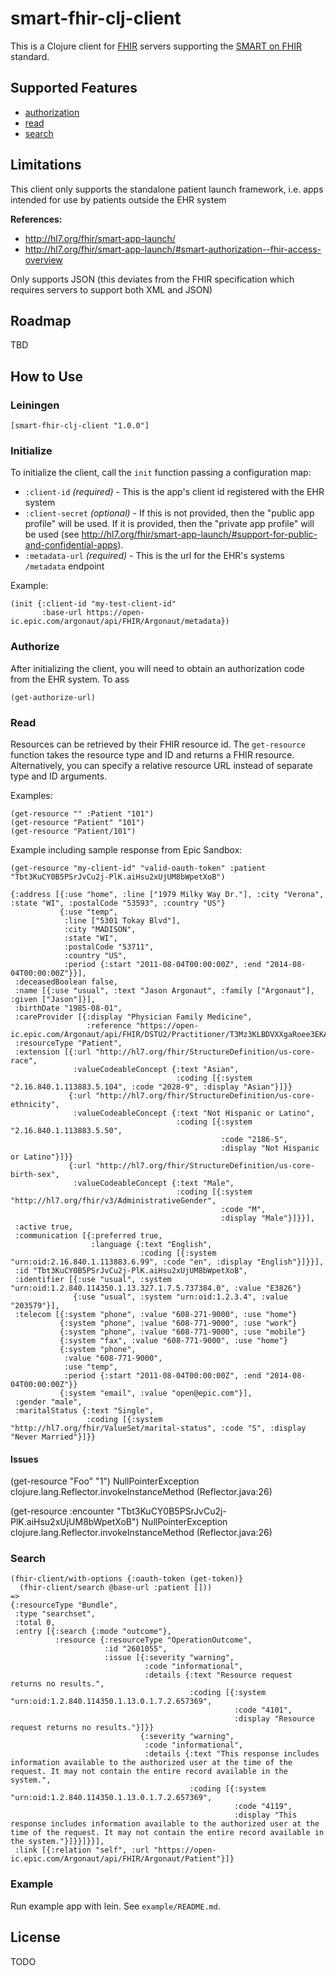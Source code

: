 # smart-fhir-clj-client
This is a Clojure client for [FHIR](http://www.hl7.org/implement/standards/fhir/) servers supporting the [SMART on FHIR](http://docs.smarthealthit.org/) standard. 

## Supported Features
- [authorization]()
- [read](http://hl7.org/implement/standards/fhir/http.html#read)
- [search](http://hl7.org/implement/standards/fhir/http.html#search)


## Limitations
This client only supports the standalone patient launch framework, i.e. apps intended for use by patients outside the EHR system

**References:**  
- http://hl7.org/fhir/smart-app-launch/
- http://hl7.org/fhir/smart-app-launch/#smart-authorization--fhir-access-overview

Only supports JSON (this deviates from the FHIR specification which requires servers to support both XML and JSON)


## Roadmap
TBD


## How to Use
### Leiningen

    [smart-fhir-clj-client "1.0.0"]

### Initialize
To initialize the client, call the `init` function passing a configuration map: 

- `:client-id` *(required)* - This is the app's client id registered with the EHR system
- `:client-secret` *(optional)* - If this is not provided, then the "public app profile" will be used. If it is provided, then the "private app profile" will be used (see http://hl7.org/fhir/smart-app-launch/#support-for-public-and-confidential-apps). 
- `:metadata-url` *(required)* - This is the url for the EHR's systems `/metadata` endpoint

Example:

    (init {:client-id "my-test-client-id"
           :base-url https://open-ic.epic.com/argonaut/api/FHIR/Argonaut/metadata})

### Authorize
After initializing the client, you will need to obtain an authorization code from the EHR system. To ass


    (get-authorize-url)
 
### Read
Resources can be retrieved by their FHIR resource id. The `get-resource` function takes the resource type and ID and returns a FHIR resource. Alternatively, you can specify a relative resource URL instead of separate type and ID arguments.

Examples:

    (get-resource "" :Patient "101")
    (get-resource "Patient" "101")
    (get-resource "Patient/101")

Example including sample response from Epic Sandbox:

    (get-resource "my-client-id" "valid-oauth-token" :patient "Tbt3KuCY0B5PSrJvCu2j-PlK.aiHsu2xUjUM8bWpetXoB")
    
    {:address [{:use "home", :line ["1979 Milky Way Dr."], :city "Verona", :state "WI", :postalCode "53593", :country "US"}
               {:use "temp",
                :line ["5301 Tokay Blvd"],
                :city "MADISON",
                :state "WI",
                :postalCode "53711",
                :country "US",
                :period {:start "2011-08-04T00:00:00Z", :end "2014-08-04T00:00:00Z"}}],
     :deceasedBoolean false,
     :name [{:use "usual", :text "Jason Argonaut", :family ["Argonaut"], :given ["Jason"]}],
     :birthDate "1985-08-01",
     :careProvider [{:display "Physician Family Medicine",
                     :reference "https://open-ic.epic.com/Argonaut/api/FHIR/DSTU2/Practitioner/T3Mz3KLBDVXXgaRoee3EKAAB"}],
     :resourceType "Patient",
     :extension [{:url "http://hl7.org/fhir/StructureDefinition/us-core-race",
                  :valueCodeableConcept {:text "Asian",
                                         :coding [{:system "2.16.840.1.113883.5.104", :code "2028-9", :display "Asian"}]}}
                 {:url "http://hl7.org/fhir/StructureDefinition/us-core-ethnicity",
                  :valueCodeableConcept {:text "Not Hispanic or Latino",
                                         :coding [{:system "2.16.840.1.113883.5.50",
                                                   :code "2186-5",
                                                   :display "Not Hispanic or Latino"}]}}
                 {:url "http://hl7.org/fhir/StructureDefinition/us-core-birth-sex",
                  :valueCodeableConcept {:text "Male",
                                         :coding [{:system "http://hl7.org/fhir/v3/AdministrativeGender",
                                                   :code "M",
                                                   :display "Male"}]}}],
     :active true,
     :communication [{:preferred true,
                      :language {:text "English",
                                 :coding [{:system "urn:oid:2.16.840.1.113883.6.99", :code "en", :display "English"}]}}],
     :id "Tbt3KuCY0B5PSrJvCu2j-PlK.aiHsu2xUjUM8bWpetXoB",
     :identifier [{:use "usual", :system "urn:oid:1.2.840.114350.1.13.327.1.7.5.737384.0", :value "E3826"}
                  {:use "usual", :system "urn:oid:1.2.3.4", :value "203579"}],
     :telecom [{:system "phone", :value "608-271-9000", :use "home"}
               {:system "phone", :value "608-771-9000", :use "work"}
               {:system "phone", :value "608-771-9000", :use "mobile"}
               {:system "fax", :value "608-771-9000", :use "home"}
               {:system "phone",
                :value "608-771-9000",
                :use "temp",
                :period {:start "2011-08-04T00:00:00Z", :end "2014-08-04T00:00:00Z"}}
               {:system "email", :value "open@epic.com"}],
     :gender "male",
     :maritalStatus {:text "Single",
                     :coding [{:system "http://hl7.org/fhir/ValueSet/marital-status", :code "S", :display "Never Married"}]}}


#### Issues
(get-resource "Foo" "1")
NullPointerException   clojure.lang.Reflector.invokeInstanceMethod (Reflector.java:26)


(get-resource :encounter "Tbt3KuCY0B5PSrJvCu2j-PlK.aiHsu2xUjUM8bWpetXoB")
NullPointerException   clojure.lang.Reflector.invokeInstanceMethod (Reflector.java:26)

### Search

    (fhir-client/with-options {:oauth-token (get-token)}
      (fhir-client/search @base-url :patient []))
    =>
    {:resourceType "Bundle",
     :type "searchset",
     :total 0,
     :entry [{:search {:mode "outcome"},
              :resource {:resourceType "OperationOutcome",
                         :id "2601055",
                         :issue [{:severity "warning",
                                  :code "informational",
                                  :details {:text "Resource request returns no results.",
                                            :coding [{:system "urn:oid:1.2.840.114350.1.13.0.1.7.2.657369",
                                                      :code "4101",
                                                      :display "Resource request returns no results."}]}}
                                 {:severity "warning",
                                  :code "informational",
                                  :details {:text "This response includes information available to the authorized user at the time of the request. It may not contain the entire record available in the system.",
                                            :coding [{:system "urn:oid:1.2.840.114350.1.13.0.1.7.2.657369",
                                                      :code "4119",
                                                      :display "This response includes information available to the authorized user at the time of the request. It may not contain the entire record available in the system."}]}}]}}],
     :link [{:relation "self", :url "https://open-ic.epic.com/Argonaut/api/FHIR/Argonaut/Patient"}]}


### Example 
Run example app with lein. See `example/README.md`.

## License
TODO